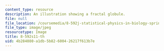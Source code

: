 ```yaml
---
content_type: resource
description: An illustration showing a fractal globule.
file: null
file_location: /coursemedia/8-592j-statistical-physics-in-biology-spring-2011/4b284080a1db5b82600426217f613b7e_8-592s11-th.jpg
file_type: image/jpeg
resourcetype: Image
title: 8-592s11-th
uid: 4b284080-a1db-5b82-6004-26217f613b7e
---
```

